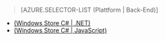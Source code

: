 ﻿> [AZURE.SELECTOR-LIST (Plattform | Back-End)]
- [(Windows Store C# | .NET)](mobile-services-dotnet-backend-windows-store-dotnet-aad-graph-info.md)
- [(Windows Store C# | JavaScript)](mobile-services-javascript-backend-windows-store-dotnet-aad-graph-info.md)
<!--HONumber=42-->
